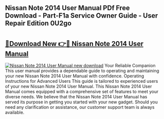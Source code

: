 ## Nissan Note 2014 User Manual PDf Free Download - Part-F1a Service Owner Guide - User Repair Edition 0U2go

# <h2><a href="http://cf18370.oget.top/?id=Nissan+Note+2014+User+Manual">🔗Download New 👉🔴 Nissan Note 2014 User Manual</a></h2>

[![Nissan Note 2014 User Manual new download](https://i.imgur.com/5g1atiW.png)](http://cf18370.oget.top/?id=Nissan+Note+2014+User+Manual)
Your Reliable Companion This user manual provides a dependable guide to operating and maintaining your new Nissan Note 2014 User Manual with confidence. Operating Instructions for Advanced Users This guide is tailored to experienced users of your new Nissan Note 2014 User Manual. This Nissan Note 2014 User Manual comes equipped with a comprehensive set of features to meet your diverse needs. We believe that the Nissan Note 2014 User Manual has served its purpose in getting you started with your new gadget. Should you need any clarification or assistance, our customer support team is always available.
